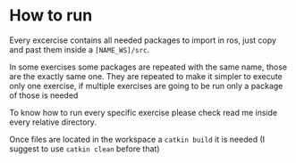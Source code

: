# How to run
Every excercise contains all needed packages to import in ros, just copy and past them inside a `[NAME_WS]/src`.

In some exercises some packages are repeated with the same name, those are the exactly same one.
They are repeated to make it simpler to execute only one exercise, if multiple exercises are going to be run only a package of those is needed

To know how to run every specific exercise please check read me inside every relative directory.

Once files are located in the workspace a `catkin build` it is needed (I suggest to use `catkin clean` before that)
